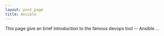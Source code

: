 ```yaml
---
layout: post_page
title: Ansible
---
```

This page give an brief introduction to the famous devops tool -- Ansible ...